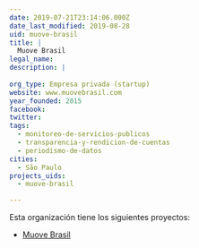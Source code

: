 ```yaml
---
date: 2019-07-21T23:14:06.000Z
date_last_modified: 2019-08-28
uid: muove-brasil
title: |
  Muove Brasil
legal_name: 
description: |
  
org_type: Empresa privada (startup)
website: www.muovebrasil.com
year_founded: 2015
facebook: 
twitter: 
tags:
  - monitoreo-de-servicios-publicos
  - transparencia-y-rendicion-de-cuentas
  - periodismo-de-datos
cities: 
  - São Paulo
projects_uids:
  - muove-brasil

---
```


Esta organización tiene los siguientes proyectos:

- [Muove Brasil](/proyectos/muove-brasil)
